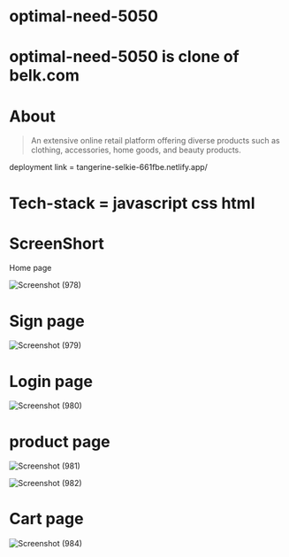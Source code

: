 # optimal-need-5050
# optimal-need-5050 is clone of belk.com
# About
>An extensive online retail platform offering diverse products such as clothing, accessories, home goods, and beauty products.

 deployment link = tangerine-selkie-661fbe.netlify.app/
# Tech-stack = javascript css html

# ScreenShort
Home page


![Screenshot (978)](https://github.com/manshikumari12/optimal-need-5050/assets/119393324/53d54077-c02b-4703-bb3f-7845ddd17646)
# Sign page

![Screenshot (979)](https://github.com/manshikumari12/optimal-need-5050/assets/119393324/b05b1b63-7561-4fcb-90e7-ed581b3d4e3b)
# Login page
![Screenshot (980)](https://github.com/manshikumari12/optimal-need-5050/assets/119393324/949b3c64-e5b3-456d-b003-7680102428f6)
# product page
![Screenshot (981)](https://github.com/manshikumari12/optimal-need-5050/assets/119393324/ff57acca-2174-400d-9883-b793c238bf7a)

![Screenshot (982)](https://github.com/manshikumari12/optimal-need-5050/assets/119393324/71b6b42c-43d5-44c3-9039-68f45302c2b4)
# Cart page
![Screenshot (984)](https://github.com/manshikumari12/optimal-need-5050/assets/119393324/371f45df-d36a-4a47-9b02-9992de5235b3)
